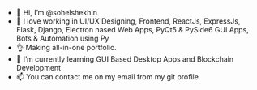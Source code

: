 - 👋 Hi, I’m @sohelshekhIn
- 👀 I love working in UI/UX Designing, Frontend, ReactJs, ExpressJs, Flask, Django, Electron nased Web Apps, PyQt5 & PySide6 GUI Apps, Bots & Automation using Py
- 👌  Making all-in-one portfolio.
- 🌱 I’m currently learning GUI Based Desktop Apps and Blockchain Development
- 📫 You can contact me on my email from my git profile

<!---
sohelshekhIn/sohelshekhIn is a ✨ special ✨ repository because its `README.md` (this file) appears on your GitHub profile.
You can click the Preview link to take a look at your changes.
--->
